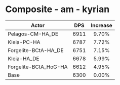 # Composite - am - kyrian
| Actor | DPS | Increase |
|---|:---:|:---:|
|Pelagos-CM-HA_DE|6911|9.70%|
|Kleia-PC-HA|6787|7.72%|
|Forgelite-BCtA-HA_DE|6751|7.15%|
|Kleia-HA_DE|6678|5.99%|
|Forgelite-BCtA_HoG-HA|6612|4.95%|
|Base|6300|0.00%|

